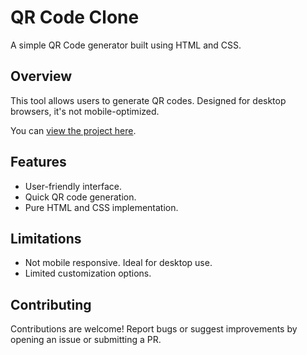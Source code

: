 # QR Code Clone

A simple QR Code generator built using HTML and CSS.

## Overview

This tool allows users to generate QR codes. Designed for desktop browsers, it's not mobile-optimized.

You can [view the project here](https://qr-code-orpin-rho.vercel.app/).

## Features

- User-friendly interface.
- Quick QR code generation.
- Pure HTML and CSS implementation.

## Limitations

- Not mobile responsive. Ideal for desktop use.
- Limited customization options.

## Contributing

Contributions are welcome! Report bugs or suggest improvements by opening an issue or submitting a PR.
